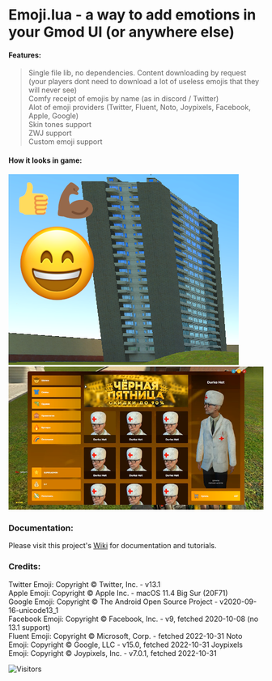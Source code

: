 # Emoji.lua - a way to add emotions in your Gmod UI (or anywhere else)

#### Features:
> Single file lib, no dependencies.
> Content downloading by request (your players dont need to download a lot of useless emojis that they will never see)  
> Comfy receipt of emojis by name (as in discord / Twitter)  
> Alot of emoji providers (Twitter, Fluent, Noto, Joypixels, Facebook, Apple, Google)  
> Skin tones support  
> ZWJ support  
> Custom emoji support  

#### How it looks in game:
![Preview](https://raw.githubusercontent.com/Be1zebub/Emoji.lua/main/preview/ingame.png)  
![Preview in practice](https://raw.githubusercontent.com/Be1zebub/Emoji.lua/main/preview/in_practice.png)  

### Documentation:

Please visit this project's [Wiki](https://github.com/Be1zebub/Emoji.lua/wiki) for documentation and tutorials.

### Credits:

Twitter Emoji: Copyright © Twitter, Inc. - v13.1  
Apple Emoji: Copyright © Apple Inc. - macOS 11.4 Big Sur (20F71)  
Google Emoji: Copyright © The Android Open Source Project - v2020-09-16-unicode13_1  
Facebook Emoji: Copyright © Facebook, Inc. - v9, fetched 2020-10-08 (no 13.1 support)  
Fluent Emoji: Copyright © Microsoft, Corp. - fetched 2022-10-31
Noto Emoji: Copyright © Google, LLC - v15.0, fetched 2022-10-31
Joypixels Emoji: Copyright © Joypixels, Inc. - v7.0.1, fetched 2022-10-31

<img alt="Visitors" src="https://visitor-badge.laobi.icu/badge?page_id=Be1zebub.Emoji.lua"/> 
